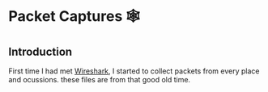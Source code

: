 # Packet Captures 🕸️

## Introduction

First time I had met [Wireshark](), I started to collect packets from every place and ocussions. these files are from that good old time.
